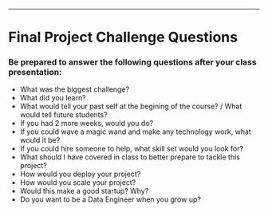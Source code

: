----
Final Project Challenge Questions
====

### Be prepared to answer the following questions after your class presentation:

- What was the biggest challenge?
- What did you learn?
- What would tell your past self at the begining of the course? / What would tell future students?
- If you had 2 more weeks, would you do?
- If you could wave a magic wand and make any technology work, what would it be?
- If you could hire someone to help, what skill set would you look for?
- What should I have covered in class to better prepare to tackle this project?
- How would you deploy your project?
- How would you scale your project?
- Would this make a good startup? Why?
- Do you want to be a Data Engineer when you grow up?